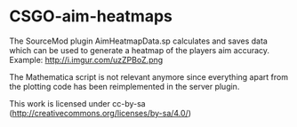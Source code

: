 CSGO-aim-heatmaps
=================

The SourceMod plugin AimHeatmapData.sp calculates and saves data which can be used to generate a heatmap of the players aim accuracy. Example: http://i.imgur.com/uzZPBoZ.png

The Mathematica script is not relevant anymore since everything apart from the plotting code has been reimplemented in the server plugin.


This work is licensed under cc-by-sa (http://creativecommons.org/licenses/by-sa/4.0/)
